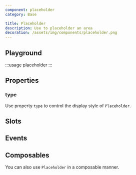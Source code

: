 ```yaml
---
component: placeholder
category: Base

title: Placeholder
description: Use to placeholder an area
decoration: /assets/img/components/placeholder.png
---
```


## Playground

:::usage placeholder
:::

## Properties

### type

Use property `type` to control the display style of `Placeholder`.

<!-- :::custom-usage placeholder
placeholder/examples/type.json
::: -->

## Slots

<!-- Provide slots `default` and `content` to define button content.

And slots `prefix` and `suffix` around the button content.  -->

<!-- :::demo
button/examples/slot.vue
::: -->

## Events

<!-- Click action emit event `click`. -->

## Composables

You can also use `Placeholder` in a composable manner.

<!-- :::demo
placeholder/examples/composables.vue
::: -->
